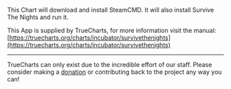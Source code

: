 This Chart will download and install SteamCMD. It will also install Survive The Nights and run it.

This App is supplied by TrueCharts, for more information visit the manual: [https://truecharts.org/charts/incubator/survivethenights](https://truecharts.org/charts/incubator/survivethenights)

---

TrueCharts can only exist due to the incredible effort of our staff.
Please consider making a [donation](https://truecharts.org/sponsor) or contributing back to the project any way you can!
